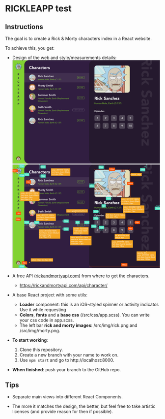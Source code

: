 # RICKLEAPP test

## Instructions

The goal is to create a Rick & Morty characters index in a React website.

To achieve this, you get:

- Design of the web and style/measurements details:
![design](https://github.com/axlalvaro/rickleapp-test/blob/master/rickleapp.png)
![measurements](https://github.com/axlalvaro/rickleapp-test/blob/master/rickleapp_measurements.png)

- A free API ([rickandmortyapi.com](https://rickandmortyapi.com)) from where to get the characters.
  - https://rickandmortyapi.com/api/character/

- A base React project with some utils:
  - **Loader** component: this is an iOS-styled spinner or activity indicator. Use it while requesting 
  - **Colors**, **fonts** and a **base css** (/src/css/app.scss). You can write your css code in app.scss.
  - The left bar **rick and morty images**: /src/img/rick.png and /src/img/morty.png.

- **To start working**:
  1. Clone this repository.
  2. Create a new branch with your name to work on.
  3. Use `npm start` and go to http://localhost:8000.

- **When finished**: push your branch to the GitHub repo.

## Tips

- Separate main views into different React Components.

- The more it matches the design, the better, but feel free to take artistic licenses (and provide reason for then if possible).
